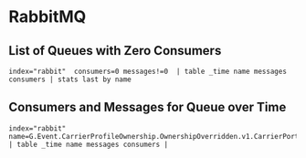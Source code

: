 
# RabbitMQ

## List of Queues with Zero Consumers

```
index="rabbit"  consumers=0 messages!=0  | table _time name messages consumers | stats last by name
```

## Consumers and Messages for Queue over Time

```
index="rabbit" name=G.Event.CarrierProfileOwnership.OwnershipOverridden.v1.CarrierPortalOwnershipOverriddenMessageObserver* | table _time name messages consumers |
```
